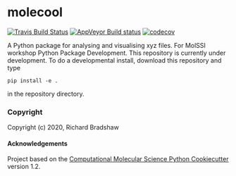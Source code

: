molecool
==============================
[//]: # (Badges)
[![Travis Build Status](https://travis-ci.com/REPLACE_WITH_OWNER_ACCOUNT/molecool.svg?branch=master)](https://travis-ci.com/REPLACE_WITH_OWNER_ACCOUNT/molecool)
[![AppVeyor Build status](https://ci.appveyor.com/api/projects/status/REPLACE_WITH_APPVEYOR_LINK/branch/master?svg=true)](https://ci.appveyor.com/project/REPLACE_WITH_OWNER_ACCOUNT/molecool/branch/master)
[![codecov](https://codecov.io/gh/REPLACE_WITH_OWNER_ACCOUNT/molecool/branch/master/graph/badge.svg)](https://codecov.io/gh/REPLACE_WITH_OWNER_ACCOUNT/molecool/branch/master)

A Python package for analysing and visualising xyz files. For MolSSI workshop Python Package Development.
This repository is currently under development. To do a developmental install, download this repository and type

`pip install -e .`

in the repository directory.


### Copyright

Copyright (c) 2020, Richard Bradshaw


#### Acknowledgements
 
Project based on the 
[Computational Molecular Science Python Cookiecutter](https://github.com/molssi/cookiecutter-cms) version 1.2.
